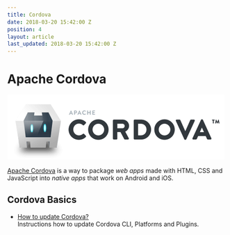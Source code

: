 ```yaml
---
title: Cordova
date: 2018-03-20 15:42:00 Z
position: 4
layout: article
last_updated: 2018-03-20 15:42:00 Z
---
```


# Apache Cordova

![Cordova Logo](cordova/images/cordova_logo.png)

[Apache Cordova](https://cordova.apache.org/) is a way to package _web apps_ made with HTML, CSS and JavaScript into _native apps_ that work on Android and iOS.

## Cordova Basics

* [How to update Cordova?](cordova/update.md)  
  Instructions how to update Cordova CLI, Platforms and Plugins.
